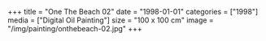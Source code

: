+++
title = "One The Beach 02"
date = "1998-01-01"
categories = ["1998"]
media = ["Digital Oil Painting"]
size = "100 x 100 cm"
image = "/img/painting/onthebeach-02.jpg"
+++
